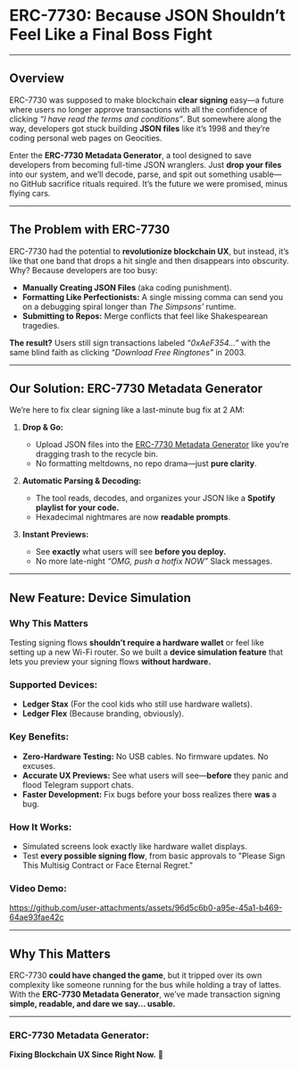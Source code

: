 # **ERC-7730: Because JSON Shouldn’t Feel Like a Final Boss Fight**  

---

## **Overview**  

ERC-7730 was supposed to make blockchain **clear signing** easy—a future where users no longer approve transactions with all the confidence of clicking *“I have read the terms and conditions”*. But somewhere along the way, developers got stuck building **JSON files** like it’s 1998 and they’re coding personal web pages on Geocities.  

Enter the **ERC-7730 Metadata Generator**, a tool designed to save developers from becoming full-time JSON wranglers. Just **drop your files** into our system, and we’ll decode, parse, and spit out something usable—no GitHub sacrifice rituals required. It’s the future we were promised, minus flying cars.  

---

## **The Problem with ERC-7730**  

ERC-7730 had the potential to **revolutionize blockchain UX**, but instead, it’s like that one band that drops a hit single and then disappears into obscurity. Why? Because developers are too busy:  

- **Manually Creating JSON Files** (aka coding punishment).  
- **Formatting Like Perfectionists:** A single missing comma can send you on a debugging spiral longer than *The Simpsons’* runtime.  
- **Submitting to Repos:** Merge conflicts that feel like Shakespearean tragedies.  

**The result?** Users still sign transactions labeled *“0xAeF354…”* with the same blind faith as clicking *“Download Free Ringtones”* in 2003.  

---

## **Our Solution: ERC-7730 Metadata Generator**  

We’re here to fix clear signing like a last-minute bug fix at 2 AM:  

1. **Drop & Go:**  
   - Upload JSON files into the [ERC-7730 Metadata Generator](https://publu.github.io/erc7730/) like you’re dragging trash to the recycle bin.  
   - No formatting meltdowns, no repo drama—just **pure clarity**.  

2. **Automatic Parsing & Decoding:**  
   - The tool reads, decodes, and organizes your JSON like a **Spotify playlist for your code.**  
   - Hexadecimal nightmares are now **readable prompts**.  

3. **Instant Previews:**  
   - See **exactly** what users will see **before you deploy.**  
   - No more late-night *“OMG, push a hotfix NOW”* Slack messages.  

---

## **New Feature: Device Simulation**  

### **Why This Matters**  
Testing signing flows **shouldn’t require a hardware wallet** or feel like setting up a new Wi-Fi router. So we built a **device simulation feature** that lets you preview your signing flows **without hardware.**  

### **Supported Devices:**  
- **Ledger Stax** (For the cool kids who still use hardware wallets).  
- **Ledger Flex** (Because branding, obviously).  

### **Key Benefits:**  
- **Zero-Hardware Testing:** No USB cables. No firmware updates. No excuses.  
- **Accurate UX Previews:** See what users will see—**before** they panic and flood Telegram support chats.  
- **Faster Development:** Fix bugs before your boss realizes there **was** a bug.  

### **How It Works:**  
- Simulated screens look exactly like hardware wallet displays.  
- Test **every possible signing flow**, from basic approvals to "Please Sign This Multisig Contract or Face Eternal Regret."  

### **Video Demo:**  
https://github.com/user-attachments/assets/96d5c6b0-a95e-45a1-b469-64ae93fae42c


---

## **Why This Matters**  

ERC-7730 **could have changed the game**, but it tripped over its own complexity like someone running for the bus while holding a tray of lattes. With the **ERC-7730 Metadata Generator**, we’ve made transaction signing **simple, readable, and dare we say... usable.**  

---

### **ERC-7730 Metadata Generator:**  
**Fixing Blockchain UX Since Right Now.** 🚀  

